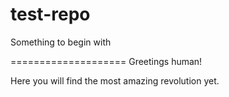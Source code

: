 # test-repo
Something to begin with

====================
Greetings human!

Here you will find the most amazing revolution yet.
